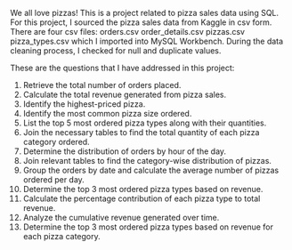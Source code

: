 We all love pizzas! 
This is a project related to pizza sales data using SQL.
 For this project, I sourced the pizza sales data from Kaggle in csv form. 
There are four csv files:
orders.csv
order_details.csv
pizzas.csv
pizza_types.csv
which I imported into MySQL Workbench. During the data cleaning process, I checked for null and duplicate values. 

These are the questions that I have addressed in this project:

1. Retrieve the total number of orders placed.
2. Calculate the total revenue generated from pizza sales.
3. Identify the highest-priced pizza.
4. Identify the most common pizza size ordered.
5. List the top 5 most ordered pizza types along with their quantities.
6. Join the necessary tables to find the total quantity of each pizza category ordered.
7. Determine the distribution of orders by hour of the day.
8. Join relevant tables to find the category-wise distribution of pizzas.
9. Group the orders by date and calculate the average number of pizzas ordered per day.
10. Determine the top 3 most ordered pizza types based on revenue.
11. Calculate the percentage contribution of each pizza type to total revenue.
12. Analyze the cumulative revenue generated over time.
13. Determine the top 3 most ordered pizza types based on revenue for each pizza category.
